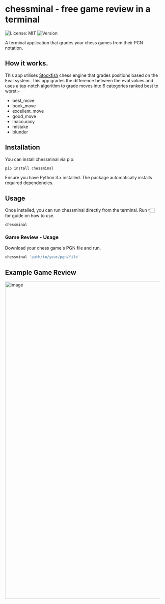 # chessminal - free game review in a terminal
![License: MIT](https://img.shields.io/badge/License-MIT-blue.svg)
![Version](https://img.shields.io/badge/version-2.1.1-brightgreen.svg)

A terminal application that grades your chess games from their PGN notation.

## How it works.
This app utilises [Stockfish](https://stockfishchess.org) chess engine that grades positions based on the Eval system. This app grades the difference between the eval values and uses a top-notch algorithm to grade moves into 6 categories ranked best to worst:-

- best_move
- book_move
- excellent_move
- good_move
- inaccuracy
- mistake
- blunder

## Installation
You can install chessminal via pip:
```sh
pip install chessminal
```
Ensure you have Python 3.x installed. The package automatically installs required dependencies.

## Usage
Once installed, you can run chessminal directly from the terminal. Run 👇🏻 for guide on how to use.
```sh
chessminal
```

### Game Review - Usage

Download your chess game's PGN file and run.
```sh
chessminal 'path/to/your/pgn/file'
```

## Example Game Review

<img width="1031" alt="image" src="https://github.com/user-attachments/assets/061c951a-2c7e-4d3c-ab5f-6099e4903142" />
